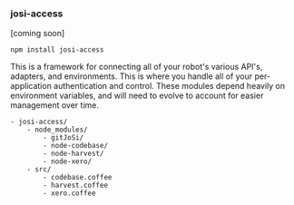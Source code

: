 ### josi-access

[coming soon]

	npm install josi-access

This is a framework for connecting all of your robot's various API's, adapters, and environments. This is where you handle all of your per-application authentication and control. These modules depend heavily on environment variables, and will need to evolve to account for easier management over time.

	- josi-access/
		- node_modules/
			- gitJoSi/
			- node-codebase/
			- node-harvest/
			- node-xero/
		- src/
			- codebase.coffee
			- harvest.coffee
			- xero.coffee